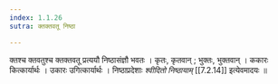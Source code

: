 ```yaml
---
index: 1.1.26
sutra: क्तक्तवतू निष्ठा

---
```

क्तश्च क्तवतुश्च क्तक्तवतू प्रत्ययौ निष्ठासंज्ञौ भवतः । कृतः, कृतवान् ; भुक्तः, भुक्तवान् । ककारः कित्कार्यार्थः । उकारः उगित्कार्यार्थः । निष्ठाप्रदेशाः _श्वीदितो निष्ठायाम्_ [[7.2.14]] इत्येवमादयः ॥